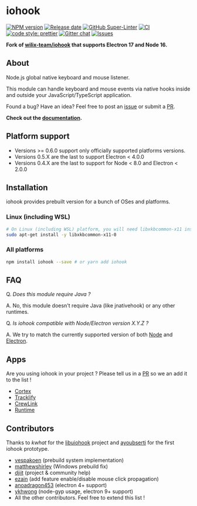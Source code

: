 # iohook

[![NPM version](https://img.shields.io/npm/v/iohook?color=%230088FF)](https://www.npmjs.com/package/iohook)
[![Release date](https://img.shields.io/github/release-date/SpaceK33z/iohook?color=%230088FF)](https://github.com/SpaceK33z/iohook/releases/latest)
[![GitHub Super-Linter](https://github.com/SpaceK33z/iohook/workflows/Lint%20Code%20Base/badge.svg)](https://github.com/marketplace/actions/super-linter)
[![CI](https://github.com/SpaceK33z/iohook/actions/workflows/ci.yml/badge.svg)](https://github.com/SpaceK33z/iohook/actions/workflows/ci.yml)
[![code style: prettier](https://img.shields.io/badge/code_style-prettier-ff69b4.svg?color=%23008880)](https://github.com/prettier/prettier)
[![Gitter chat](https://badges.gitter.im/gitterHQ/gitter.png)](https://gitter.im/iohookjs/Lobby)
[![Issues](https://img.shields.io/github/issues-raw/SpaceK33z/iohook)](https://github.com/SpaceK33z/iohook/issues)

**Fork of [wilix-team/iohook](https://github.com/wilix-team/iohook) that supports Electron 17 and Node 16.**

## About

Node.js global native keyboard and mouse listener.

This module can handle keyboard and mouse events via native hooks inside and outside your JavaScript/TypeScript application.

Found a bug? Have an idea? Feel free to post an [issue](https://github.com/SpaceK33z/iohook/issues) or submit a [PR](https://github.com/SpaceK33z/iohook/pulls).

**Check out the [documentation](https://SpaceK33z.github.io/iohook).**

## Platform support

- Versions >= 0.6.0 support only officially supported platforms versions.
- Versions 0.5.X are the last to support Electron < 4.0.0
- Versions 0.4.X are the last to support for Node < 8.0 and Electron < 2.0.0

## Installation

iohook provides prebuilt version for a bunch of OSes and platforms.

### Linux (including WSL)

```bash
# On Linux (including WSL) platform, you will need libxkbcommon-x11 installed
sudo apt-get install -y libxkbcommon-x11-0
```

### All platforms

```bash
npm install iohook --save # or yarn add iohook
```

## FAQ

Q. _Does this module require Java ?_

A. No, this module doesn't require Java (like jnativehook) or any other runtimes.

Q. _Is iohook compatible with Node/Electron version X.Y.Z ?_

A. We try to match the currently supported version of both [Node](https://nodejs.org/en/about/releases/) and [Electron](https://electronjs.org/docs/tutorial/support#currently-supported-versions).

## Apps

Are you using iohook in your project ? Please tell us in a [PR](https://github.com/wilix-team/iohook/pulls) so we an add it to the list !

- [Cortex](https://crtx.gg/)
- [Tracklify](https://tracklify.com/)
- [CrewLink](https://github.com/ottomated/CrewLink)
- [Runtime](https://github.com/yikuansun/desktopspeedruntools#runtime-speedrun-tools)

## Contributors

Thanks to _kwhat_ for the [libuiohook](https://github.com/kwhat/libuiohook) project and [ayoubserti](https://github.com/ayoubserti) for the first iohook prototype.

- [vespakoen](https://github.com/vespakoen) (prebuild system implementation)
- [matthewshirley](https://github.com/matthewshirley) (Windows prebuild fix)
- [djiit](https://github.com/djiit) (project & community help)
- [ezain](https://github.com/eboukamza) (add feature enable/disable mouse click propagation)
- [anoadragon453](https://github.com/anoadragon453) (electron 4+ support)
- [ykhwong](https://github.com/ykhwong) (node-gyp usage, electron 9+ support)
- All the other contributors. Feel free to extend this list !
